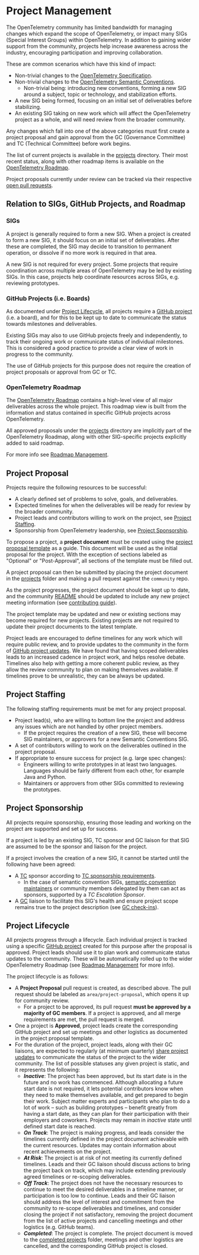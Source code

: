 # Project Management

The OpenTelemetry community has limited bandwidth for managing changes which expand the scope of OpenTelemetry, or impact many SIGs (Special Interest Groups) within OpenTelemetry.
In addition to gaining wider support from the community, projects help increase awareness across the industry, encouraging participation and improving collaboration.

These are common scenarios which have this kind of impact:

* Non-trivial changes to the [OpenTelemetry Specification](https://github.com/open-telemetry/opentelemetry-specification).
* Non-trivial changes to the [OpenTelemetry Semantic Conventions](https://github.com/open-telemetry/semantic-conventions).
  * Non-trivial being: introducing new conventions, forming a new SIG around a subject, topic or technology, and stabilization efforts.
* A new SIG being formed, focusing on an initial set of deliverables before stabilizing.
* An existing SIG taking on new work which will affect the OpenTelemetry project as a whole, and will need review from the broader community.

Any changes which fall into one of the above categories must first create a project proposal and gain approval from the GC (Governance Committee) and TC (Technical Committee) before work begins.

The list of current projects is available in the [projects](./projects) directory.
Their most recent status, along with other roadmap items is available on the [OpenTelemetry Roadmap](https://github.com/orgs/open-telemetry/projects/155).

Project proposals currently under review can be tracked via their respective [open pull requests](https://github.com/open-telemetry/community/pulls?q=is%3Aopen+is%3Apr+label%3Aarea%2Fproject-proposal).

## Relation to SIGs, GitHub Projects, and Roadmap
### SIGs

A project is generally required to form a new SIG.
When a project is created to form a new SIG, it should focus on an initial set of deliverables.
After these are completed, the SIG may decide to transition to permanent operation, or dissolve if no more work is required in that area.

A new SIG is not required for every project.
Some projects that require coordination across multiple areas of OpenTelemetry may be led by existing SIGs.
In this case, projects help coordinate resources across SIGs, e.g. reviewing prototypes.

### GitHub Projects (i.e. Boards)

As documented under [Project Lifecycle](#project-lifecycle), all projects require a [GitHub project](https://docs.github.com/en/issues/planning-and-tracking-with-projects/learning-about-projects/about-projects) (i.e. a board), and for this to be kept up to date to communicate the status towards milestones and deliverables.

Existing SIGs may also to use GitHub projects freely and independently, to track their ongoing work or communicate status of individual milestones.
This is considered a good practice to provide a clear view of work in progress to the community.

The use of GitHub projects for this purpose does not require the creation of project proposals or approval from GC or TC.

### OpenTelemetry Roadmap

The [OpenTelemetry Roadmap](https://github.com/orgs/open-telemetry/projects/155) contains a high-level view of all major deliverables across the whole project.
This roadmap view is built from the information and status contained in specific GitHub projects across OpenTelemetry.

All approved proposals under the [projects](./projects) directory are implicitly part of the OpenTelemetry Roadmap, along with other SIG-specific projects explicitly added to said roadmap.

For more info see [Roadmap Management](./roadmap-management.md).

## Project Proposal

Projects require the following resources to be successful:

* A clearly defined set of problems to solve, goals, and deliverables.
* Expected timelines for when the deliverables will be ready for review by the broader community.
* Project leads and contributors willing to work on the project, see [Project Staffing](#project-staffing).
* Sponsorship from OpenTelemetry leadership, see [Project Sponsorship](#project-sponsorship).

To propose a project, a **project document** must be created using the [project proposal template](project-template.md) as a guide. This document will be used as the initial proposal for the project.
With the exception of sections labeled as "Optional" or "Post-Approval", all sections of the template must be filled out.

A project proposal can then be submitted by placing the project document in the [projects](projects/) folder and making a pull request against the `community` repo.

As the project progresses, the project document should be kept up to date, and the community [README](README.md) should be updated to include any new project meeting information (see [contributing guide](https://github.com/open-telemetry/community/blob/main/CONTRIBUTING.md#updating-sig-information-on-the-readmemd)).

The project template may be updated and new or existing sections may become required for new projects. Existing projects are not required to update their project documents to the latest template.

Project leads are encouraged to define timelines for any work which will require public review, and to provide updates to the community in the form of [GitHub project updates](https://docs.github.com/en/issues/planning-and-tracking-with-projects/learning-about-projects/sharing-project-updates). We have found that having scoped deliverables leads to an increased cadence in project work, and helps resolve debate. Timelines also help with getting a more coherent public review, as they allow the review community to plan on making themselves available. If timelines prove to be unrealistic, they can be always be updated.

## Project Staffing

The following staffing requirements must be met for any project proposal.

* Project lead(s), who are willing to bottom line the project and address any issues which are not handled by other project members.
  * If the project requires the creation of a new SIG, these will become SIG maintainers, or approvers for a new Semantic Conventions SIG.
* A set of contributors willing to work on the deliverables outlined in the project proposal.
* If appropriate to ensure success for project (e.g. large spec changes):
  * Engineers willing to write prototypes in at least two languages. Languages should be fairly different from each other, for example Java and Python.
  * Maintainers or approvers from other SIGs committed to reviewing the prototypes.

## Project Sponsorship

All projects require sponsorship, ensuring those leading and working on the project are supported and set up for success.

If a project is led by an existing SIG, TC sponsor and GC liaison for that SIG are assumed to be the sponsor and liaison for the project.

If a project involves the creation of a new SIG, it cannot be started until the following have been agreed:

* A [TC](community-members.md#technical-committee) sponsor according to [TC sponsorship requirements](tech-committee-charter.md#sponsorship-requirements).
  * In the case of semantic convention SIGs, [semantic convention maintainers](https://github.com/orgs/open-telemetry/teams/specs-semconv-maintainers) or community members delegated by them can act as sponsors, supported by a _TC Escalation Sponsor_.
* A [GC](community-members.md#governance-committee) liaison to facilitate this SIG's health and ensure project scope remains true to the project description (see [GC check-ins](./gc-check-ins.md)).

## Project Lifecycle

All projects progress through a lifecycle. Each individual project is tracked using a specific [GitHub project](https://docs.github.com/en/issues/planning-and-tracking-with-projects/learning-about-projects/about-projects) created for this purpose after the proposal is approved.
Project leads should use it to plan work and communicate status updates to the community. These will be automatically rolled up to the wider OpenTelemetry Roadmap (see [Roadmap Management](./roadmap-management.md) for more info).

The project lifecycle is as follows:

* A **Project Proposal** pull request is created, as described above. The pull request should be labeled as `area/project-proposal`, which opens it up for community review.
  * For a project to be approved, its pull request **must be approved by a majority of GC members**. If a project is approved, and all merge requirements are met, the pull request is merged.
* One a project is **Approved**, project leads create the corresponding GitHub project and set up meetings and other logistics as documented in the project proposal template.
* For the duration of the project, project leads, along with their GC liaisons, are expected to regularly (at minimum quarterly) [share project updates](https://docs.github.com/en/issues/planning-and-tracking-with-projects/learning-about-projects/sharing-project-updates) to communicate the status of the project to the wider community. The list of possible statuses any given project is static, and it represents the following:
  * **_Inactive_**: The project has been approved, but its start date is in the future and no work has commenced. Although allocating a future start date is not required, it lets potential contributors know when they need to make themselves available, and get prepared to begin their work. Subject matter experts and participants who plan to do a lot of work – such as building prototypes – benefit greatly from having a start date, as they can plan for their participation with their employers and coworkers. Projects may remain in _inactive_ state until defined start date is reached.
  * **_On Track_**: The project is making progress, and leads consider the timelines currently defined in the project document achievable with the current resources. Updates may contain information about recent achievements on the project.
  * **_At Risk_**: The project is at risk of not meeting its currently defined timelines. Leads and their GC liaison should discuss actions to bring the project back on track, which may include extending previously agreed timelines or re-scoping deliverables.
  * **_Off Track_**: The project does not have the necessary resources to continue to meet the desired deliverables in a timeline manner, or participation is too low to continue. Leads and their GC liaison should address the level of interest and commitment from the community to re-scope deliverables and timelines, and consider closing the project if not satisfactory, removing the project document from the list of active projects and cancelling meetings and other logistics (e.g. GitHub teams).
  * **_Completed_**: The project is complete. The project document is moved to the [completed projects](projects/completed-projects/) folder, meetings and other logistics are cancelled, and the corresponding GitHub project is closed.
